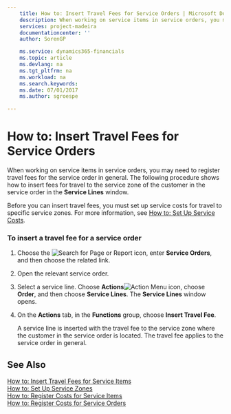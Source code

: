 ```yaml
---
    title: How to: Insert Travel Fees for Service Orders | Microsoft Docs
    description: When working on service items in service orders, you may need to register travel fees for the service order in general. The following procedure shows how to insert fees for travel to the service zone of the customer in the service order in the **Service Lines** window.
    services: project-madeira
    documentationcenter: ''
    author: SorenGP

    ms.service: dynamics365-financials
    ms.topic: article
    ms.devlang: na
    ms.tgt_pltfrm: na
    ms.workload: na
    ms.search.keywords:
    ms.date: 07/01/2017
    ms.author: sgroespe

---
```

# How to: Insert Travel Fees for Service Orders
When working on service items in service orders, you may need to register travel fees for the service order in general. The following procedure shows how to insert fees for travel to the service zone of the customer in the service order in the **Service Lines** window.  
  
 Before you can insert travel fees, you must set up service costs for travel to specific service zones. For more information, see [How to: Set Up Service Costs](../how-to-set-up-service-costs.md).  
  
### To insert a travel fee for a service order  
  
1.  Choose the ![Search for Page or Report](media/ui-search/search_small.png "Search for Page or Report icon") icon, enter **Service Orders**, and then choose the related link.  
  
2.  Open the relevant service order.  
  
3.  Select a service line. Choose **Actions**![Action Menu icon](../media/actionmenuicon.png "actionMenuIcon"), choose **Order**, and then choose **Service Lines**. The **Service Lines** window opens.  
  
4.  On the **Actions** tab, in the **Functions** group, choose **Insert Travel Fee**.  
  
     A service line is inserted with the travel fee to the service zone where the customer in the service order is located. The travel fee applies to the service order in general.  
  
## See Also  
 [How to: Insert Travel Fees for Service Items](../how-to-insert-travel-fees-for-service-items.md)   
 [How to: Set Up Service Zones](../how-to-set-up-service-zones.md)   
 [How to: Register Costs for Service Items](../how-to-register-costs-for-service-items.md)   
 [How to: Register Costs for Service Orders](../how-to-register-costs-for-service-orders.md)